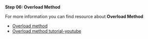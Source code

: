**Step 06: Overload Method**

For more information you can find resource about **Overload Method**


-  [Overload method](https://www.mygreatlearning.com/blog/method-overloading-in-java/#:~:text=Method%20overloading%20cannot%20be%20done,methods%20must%20have%20different%20parameters.)
-  [Overload method tutorial-youtube](https://www.youtube.com/watch?v=cAb0nbNzabo)


